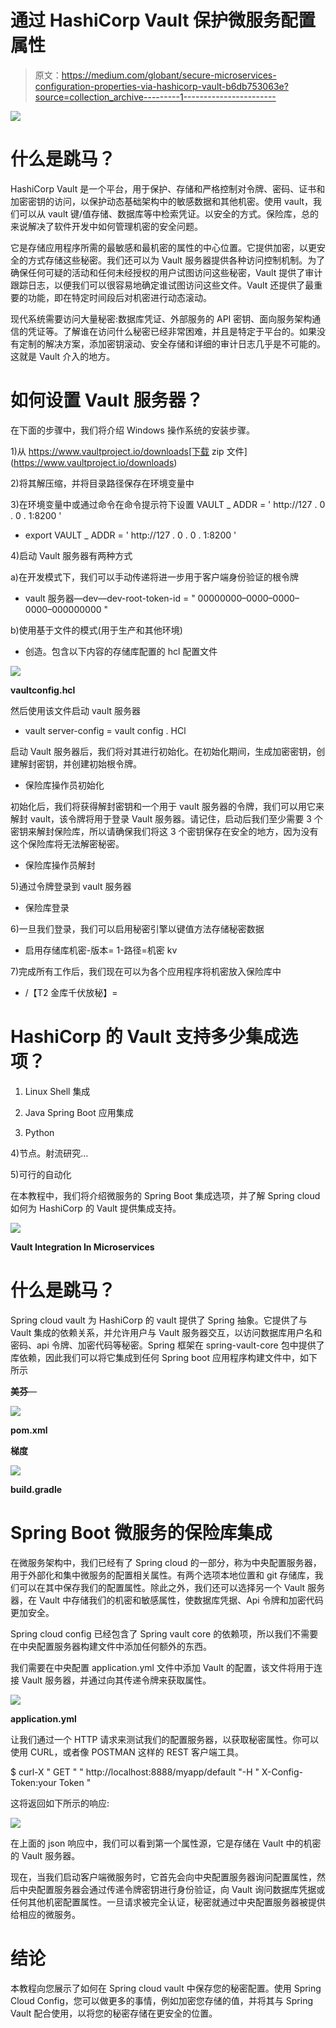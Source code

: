 # 通过 HashiCorp Vault 保护微服务配置属性

> 原文：<https://medium.com/globant/secure-microservices-configuration-properties-via-hashicorp-vault-b6db753063e?source=collection_archive---------1----------------------->

![](img/a8ae74b6f1e2587cbe929b2d01328762.png)

# **什么是跳马？**

HashiCorp Vault 是一个平台，用于保护、存储和严格控制对令牌、密码、证书和加密密钥的访问，以保护动态基础架构中的敏感数据和其他机密。使用 vault，我们可以从 vault 键/值存储、数据库等中检索凭证。以安全的方式。保险库，总的来说解决了软件开发中如何管理机密的安全问题。

它是存储应用程序所需的最敏感和最机密的属性的中心位置。它提供加密，以更安全的方式存储这些秘密。我们还可以为 Vault 服务器提供各种访问控制机制。为了确保任何可疑的活动和任何未经授权的用户试图访问这些秘密，Vault 提供了审计跟踪日志，以便我们可以很容易地确定谁试图访问这些文件。Vault 还提供了最重要的功能，即在特定时间段后对机密进行动态滚动。

现代系统需要访问大量秘密:数据库凭证、外部服务的 API 密钥、面向服务架构通信的凭证等。了解谁在访问什么秘密已经非常困难，并且是特定于平台的。如果没有定制的解决方案，添加密钥滚动、安全存储和详细的审计日志几乎是不可能的。这就是 Vault 介入的地方。

# 如何设置 Vault 服务器？

在下面的步骤中，我们将介绍 Windows 操作系统的安装步骤。

1)从 https://www.vaultproject.io/downloads[下载 zip 文件](https://www.vaultproject.io/downloads)

2)将其解压缩，并将目录路径保存在环境变量中

3)在环境变量中或通过命令在命令提示符下设置 VAULT _ ADDR = ' http://127 . 0 . 0 . 1:8200 '

*   export VAULT _ ADDR = ' http://127 . 0 . 0 . 1:8200 '

4)启动 Vault 服务器有两种方式

a)在开发模式下，我们可以手动传递将进一步用于客户端身份验证的根令牌

*   vault 服务器—dev—dev-root-token-id = " 00000000–0000–0000–0000–000000000 "

b)使用基于文件的模式(用于生产和其他环境)

*   创造。包含以下内容的存储库配置的 hcl 配置文件

![](img/2ab9199fbb3792bb279ee5f4b0d52565.png)

**vaultconfig.hcl**

然后使用该文件启动 vault 服务器

*   vault server-config = vault config . HCl

启动 Vault 服务器后，我们将对其进行初始化。在初始化期间，生成加密密钥，创建解封密钥，并创建初始根令牌。

*   保险库操作员初始化

初始化后，我们将获得解封密钥和一个用于 vault 服务器的令牌，我们可以用它来解封 vault，该令牌将用于登录 Vault 服务器。请记住，启动后我们至少需要 3 个密钥来解封保险库，所以请确保我们将这 3 个密钥保存在安全的地方，因为没有这个保险库将无法解密秘密。

*   保险库操作员解封

5)通过令牌登录到 vault 服务器

*   保险库登录

6)一旦我们登录，我们可以启用秘密引擎以键值方法存储秘密数据

*   启用存储库机密-版本= 1-路径=机密 kv

7)完成所有工作后，我们现在可以为各个应用程序将机密放入保险库中

*   <application-name>/【T2 金库千伏放秘】=<vaule></vaule></application-name>

# HashiCorp 的 Vault 支持多少集成选项？

1) Linux Shell 集成

2) Java Spring Boot 应用集成

3) Python

4)节点。射流研究…

5)可行的自动化

在本教程中，我们将介绍微服务的 Spring Boot 集成选项，并了解 Spring cloud 如何为 HashiCorp 的 Vault 提供集成支持。

![](img/3cb6302cdb53064ad60512a7bd664cc7.png)

**Vault Integration In Microservices**

# 什么是跳马？

Spring cloud vault 为 HashiCorp 的 vault 提供了 Spring 抽象。它提供了与 Vault 集成的依赖关系，并允许用户与 Vault 服务器交互，以访问数据库用户名和密码、api 令牌、加密代码等秘密。Spring 框架在 spring-vault-core 包中提供了库依赖，因此我们可以将它集成到任何 Spring boot 应用程序构建文件中，如下所示

**美芬**—

![](img/3447d8052a4f672c4a06c39503626e00.png)

**pom.xml**

**梯度**

![](img/0ad38a36a7a222236af8772922381462.png)

**build.gradle**

# Spring Boot 微服务的保险库集成

在微服务架构中，我们已经有了 Spring cloud 的一部分，称为中央配置服务器，用于外部化和集中微服务的配置相关属性。有两个选项本地位置和 git 存储库，我们可以在其中保存我们的配置属性。除此之外，我们还可以选择另一个 Vault 服务器，在 Vault 中存储我们的机密和敏感属性，使数据库凭据、Api 令牌和加密代码更加安全。

Spring cloud config 已经包含了 Spring vault core 的依赖项，所以我们不需要在中央配置服务器构建文件中添加任何额外的东西。

我们需要在中央配置 application.yml 文件中添加 Vault 的配置，该文件将用于连接 Vault 服务器，并通过向其传递令牌来获取属性。

![](img/a06dfbe9417535bd246d46678e17b393.png)

**application.yml**

让我们通过一个 HTTP 请求来测试我们的配置服务器，以获取秘密属性。你可以使用 CURL，或者像 POSTMAN 这样的 REST 客户端工具。

$ curl-X " GET " " http://localhost:8888/myapp/default "-H " X-Config-Token:your Token "

这将返回如下所示的响应:

![](img/433bcb9b0777879d7b3391f0b67c25cd.png)

在上面的 json 响应中，我们可以看到第一个属性源，它是存储在 Vault 中的机密的 Vault 服务器。

现在，当我们启动客户端微服务时，它首先会向中央配置服务器询问配置属性，然后中央配置服务器会通过传递令牌密钥进行身份验证，向 Vault 询问数据库凭据或任何其他机密配置属性。一旦请求被完全认证，秘密就通过中央配置服务器被提供给相应的微服务。

# 结论

本教程向您展示了如何在 Spring cloud vault 中保存您的秘密配置。使用 Spring Cloud Config，您可以做更多的事情，例如加密您存储的值，并将其与 Spring Vault 配合使用，以将您的秘密存储在更安全的位置。